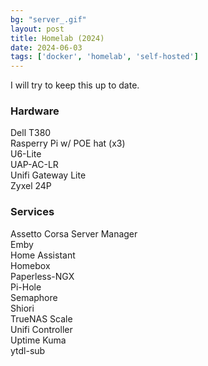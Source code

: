 ```yaml
---
bg: "server_.gif"
layout: post
title: Homelab (2024)
date: 2024-06-03
tags: ['docker', 'homelab', 'self-hosted']
---
```


I will try to keep this up to date.  


### Hardware
Dell T380  
Rasperry Pi w/ POE hat (x3)  
U6-Lite  
UAP-AC-LR  
Unifi Gateway Lite  
Zyxel 24P  

### Services
Assetto Corsa Server Manager  
Emby  
Home Assistant  
Homebox   
Paperless-NGX  
Pi-Hole  
Semaphore  
Shiori  
TrueNAS Scale  
Unifi Controller  
Uptime Kuma  
ytdl-sub  